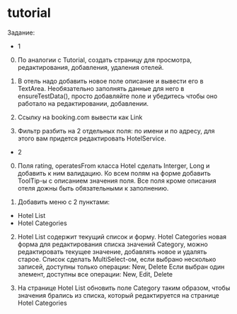 tutorial
==============

Задание:

* 1

0. По аналогии с Tutorial, создать страницу для просмотра, редактирования, добавления, удаления отелей.

1. В отель надо добавить новое поле описание и вывести его в TextArea. Необязательно заполнять данные для него в ensureTestData(), просто добавляйте поле и убедитесь чтобы оно работало на редактировании, добавлении.

2. Ссылку на booking.com вывести как Link

3. Фильтр разбить на 2 отдельных поля: по имени и по адресу, для этого вам придется редактировать HotelService.

* 2

0. Поля rating, operatesFrom класса Hotel сделать Interger, Long и добавить к ним валидацию.
Ко всем полям на форме добавить ToolTip-ы с описанием значения поля.
Все поля кроме описания отеля дожны быть обязательными к заполнению.

1. Добавить меню с 2 пунктами:
- Hotel List
- Hotel Categories

2. Hotel List содержит текущий список и форму.
Hotel Categories новая форма для редактирования списка значений Category, можно редактировать текущее значение, добавлять новое и удалять старое.
Список сделать MultiSelect-ом, если выбрано несколько записей, доступны только операции: New, Delete
Если выбран один элемент, доступны все операции: New, Edit, Delete

3. На странице Hotel List обновить поле Category таким образом, чтобы значения брались из списка, который редактируется на странице Hotel Categories